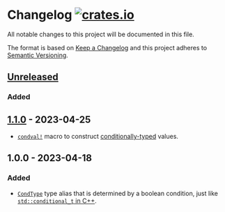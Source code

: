 # Changelog [![crates.io][crate-badge]][crate]

All notable changes to this project will be documented in this file.

The format is based on [Keep a Changelog] and this project adheres to
[Semantic Versioning].

## [Unreleased]

### Added

## [1.1.0] - 2023-04-25

- [`condval!`](https://docs.rs/condtype/latest/condtype/macro.condval.html)
  macro to construct [conditionally-typed][CondType] values.

## 1.0.0 - 2023-04-18

### Added

- [`CondType`][CondType] type alias that is determined by a boolean condition,
  just like [`std::conditional_t` in C++](https://en.cppreference.com/w/cpp/types/conditional).

[crate]:       https://crates.io/crates/condtype
[crate-badge]: https://img.shields.io/crates/v/condtype.svg

[Keep a Changelog]:    http://keepachangelog.com/en/1.0.0/
[Semantic Versioning]: http://semver.org/spec/v2.0.0.html

[Unreleased]: https://github.com/nvzqz/condtype/compare/v1.1.0...HEAD
[1.1.0]: https://github.com/nvzqz/condtype/compare/v1.0.0...v1.1.0

[CondType]: https://docs.rs/condtype/latest/condtype/type.CondType.html

